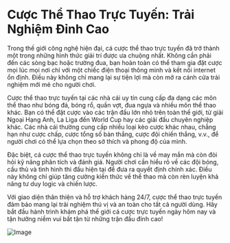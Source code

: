 # Cược Thể Thao Trực Tuyến: Trải Nghiệm Đỉnh Cao

Trong thế giới công nghệ hiện đại, cá cược thể thao trực tuyến đã trở thành một trong những hình thức giải trí được ưa chuộng nhất. Không cần phải đến các sòng bạc hoặc trường đua, bạn hoàn toàn có thể tham gia đặt cược mọi lúc mọi nơi chỉ với một chiếc điện thoại thông minh và kết nối internet ổn định. Điều này không chỉ mang lại sự tiện lợi mà còn mở ra cánh cửa trải nghiệm mới mẻ cho người chơi.

Cược thể thao trực tuyến tại các nhà cái uy tín cung cấp đa dạng các môn thể thao như bóng đá, bóng rổ, quần vợt, đua ngựa và nhiều môn thể thao khác. Bạn có thể đặt cược vào các trận đấu lớn nhỏ trên toàn thế giới, từ giải Ngoại Hạng Anh, La Liga đến World Cup hay các giải đấu chuyên nghiệp khác. Các nhà cái thường cung cấp nhiều loại kèo cược khác nhau, chẳng hạn như cược chấp, cược tổng số bàn thắng, cược đội chiến thắng, v.v., để người chơi có thể lựa chọn theo sở thích và phong độ của mình.

Đặc biệt, cá cược thể thao trực tuyến không chỉ là về may mắn mà còn đòi hỏi kỹ năng phân tích và đánh giá. Người chơi cần hiểu rõ về các đội bóng, cầu thủ và tình hình thi đấu hiện tại để đưa ra quyết định chính xác. Điều này không chỉ giúp tăng cường kiến thức về thể thao mà còn rèn luyện khả năng tư duy logic và chiến lược.

Với giao diện thân thiện và hỗ trợ khách hàng 24/7, cược thể thao trực tuyến đảm bảo mang lại trải nghiệm thú vị và an toàn cho tất cả người dùng. Hãy bắt đầu hành trình khám phá thế giới cá cược trực tuyến ngày hôm nay và tận hưởng niềm vui bất tận từ những trận đấu đỉnh cao!

![Image](https://github.com/user-attachments/assets/bd51ea9f-0666-407b-a7a7-98ead6de688c)